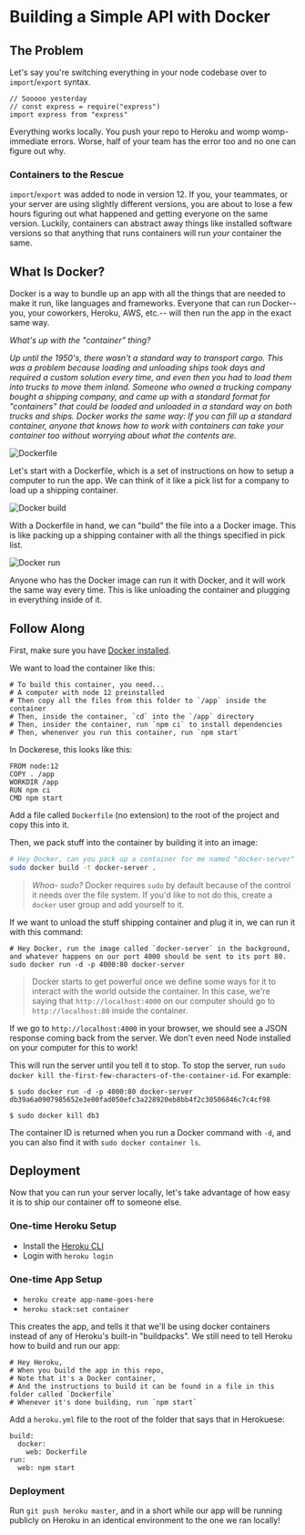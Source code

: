 # Building a Simple API with Docker

## The Problem

Let's say you're switching everything in your node codebase over to `import`/`export` syntax.

```
// Sooooo yesterday
// const express = require("express")
import express from "express"
```

Everything works locally. You push your repo to Heroku and womp womp- immediate errors. Worse, half of your team has the error too and no one can figure out why.

### Containers to the Rescue

`import`/`export` was added to node in version 12. If you, your teammates, or your server are using slightly different versions, you are about to lose a few hours figuring out what happened and getting everyone on the same version. Luckily, containers can abstract away things like installed software versions so that anything that runs containers will run _your_ container the same.

## What Is Docker?

Docker is a way to bundle up an app with all the things that are needed to make it run, like languages and frameworks. Everyone that can run Docker--you, your coworkers, Heroku, AWS, etc.-- will then run the app in the exact same way.

_What's up with the "container" thing?_

_Up until the 1950's, there wasn't a standard way to transport cargo. This was a problem because loading and unloading ships took days and required a custom solution every time, and even then you had to load them into trucks to move them inland. Someone who owned a trucking company bought a shipping company, and came up with a standard format for "containers" that could be loaded and unloaded in a standard way on both trucks and ships. Docker works the same way: If you can fill up a standard container, anyone that knows how to work with containers can take your container too without worrying about what the contents are._

![Dockerfile](assets/dockerfile.png)

Let's start with a Dockerfile, which is a set of instructions on how to setup a computer to run the app. We can think of it like a pick list for a company to load up a shipping container.

![Docker build](assets/docker-build.png)

With a Dockerfile in hand, we can "build" the file into a a Docker image. This is like packing up a shipping container with all the things specified in pick list.

![Docker run](assets/docker-run.png)

Anyone who has the Docker image can run it with Docker, and it will work the same way every time. This is like unloading the container and plugging in everything inside of it.

## Follow Along

First, make sure you have [Docker installed](https://www.docker.com/products/docker-desktop).

We want to load the container like this:

```docker
# To build this container, you need...
# A computer with node 12 preinstalled
# Then copy all the files from this folder to `/app` inside the container
# Then, inside the container, `cd` into the `/app` directory
# Then, insider the container, run `npm ci` to install dependencies
# Then, whenenver you run this container, run `npm start`
```

In Dockerese, this looks like this:

```docker
FROM node:12
COPY . /app
WORKDIR /app
RUN npm ci
CMD npm start
```

Add a file called `Dockerfile` (no extension) to the root of the project and copy this into it.

Then, we pack stuff into the container by building it into an image:

```bash
# Hey Docker, can you pack up a container for me named "docker-server" based on the picking list in this folder?
sudo docker build -t docker-server .
```

> _Whoa- sudo?_
> Docker requires `sudo` by default because of the control it needs over the file system. If you'd like to not do this, create a `docker` user group and add yourself to it.

If we want to unload the stuff shipping container and plug it in, we can run it with this command:

```
# Hey Docker, run the image called `docker-server` in the background, and whatever happens on our port 4000 should be sent to its port 80.
sudo docker run -d -p 4000:80 docker-server
```

> Docker starts to get powerful once we define some ways for it to interact with the world outside the container. In this case, we're saying that `http://localhost:4000` on our computer should go to `http://localhost:80` inside the container.

If we go to `http://localhost:4000` in your browser, we should see a JSON response coming back from the server. We don't even need Node installed on your computer for this to work!

This will run the server until you tell it to stop. To stop the server, run `sudo docker kill the-first-few-characters-of-the-container-id`. For example:

```
$ sudo docker run -d -p 4000:80 docker-server
db39a6a0907985652e3e00fad050efc3a228920eb8bb4f2c30506846c7c4cf98

$ sudo docker kill db3
```

The container ID is returned when you run a Docker command with `-d`, and you can also find it with `sudo docker container ls`.

## Deployment

Now that you can run your server locally, let's take advantage of how easy it is to ship our container off to someone else.

### One-time Heroku Setup

* Install the [Heroku CLI](https://devcenter.heroku.com/articles/heroku-cli)
* Login with `heroku login`

### One-time App Setup

* `heroku create app-name-goes-here`
* `heroku stack:set container`

This creates the app, and tells it that we'll be using docker containers instead of any of Heroku's built-in "buildpacks". We still need to tell Heroku how to build and run our app:

```
# Hey Heroku,
# When you build the app in this repo,
# Note that it's a Docker container,
# And the instructions to build it can be found in a file in this folder called `Dockerfile`
# Whenever it's done building, run `npm start`
```

Add a `heroku.yml` file to the root of the folder that says that in Herokuese:

```
build:
  docker:
    web: Dockerfile
run:
  web: npm start
```

### Deployment

Run `git push heroku master`, and in a short while our app will be running publicly on Heroku in an identical environment to the one we ran locally!
